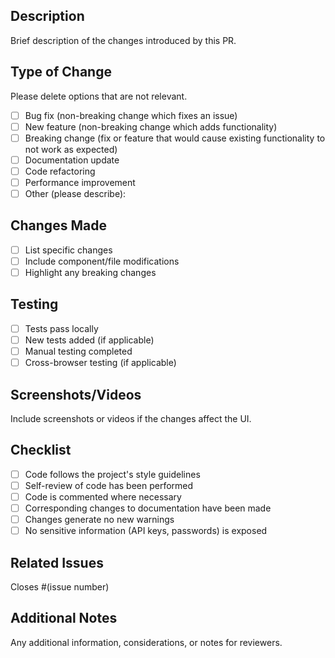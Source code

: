 ## Description
Brief description of the changes introduced by this PR.

## Type of Change
Please delete options that are not relevant.

- [ ] Bug fix (non-breaking change which fixes an issue)
- [ ] New feature (non-breaking change which adds functionality)
- [ ] Breaking change (fix or feature that would cause existing functionality to not work as expected)
- [ ] Documentation update
- [ ] Code refactoring
- [ ] Performance improvement
- [ ] Other (please describe):

## Changes Made
- [ ] List specific changes
- [ ] Include component/file modifications
- [ ] Highlight any breaking changes

## Testing
- [ ] Tests pass locally
- [ ] New tests added (if applicable)
- [ ] Manual testing completed
- [ ] Cross-browser testing (if applicable)

## Screenshots/Videos
Include screenshots or videos if the changes affect the UI.

## Checklist
- [ ] Code follows the project's style guidelines
- [ ] Self-review of code has been performed
- [ ] Code is commented where necessary
- [ ] Corresponding changes to documentation have been made
- [ ] Changes generate no new warnings
- [ ] No sensitive information (API keys, passwords) is exposed

## Related Issues
Closes #(issue number)

## Additional Notes
Any additional information, considerations, or notes for reviewers.
